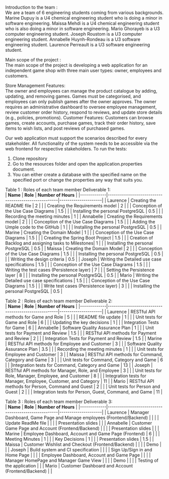 Introduction to the team : <br/>
We are a team of 6 engineering students coming from various backgrounds. 
Marine Dupuy is a U4 chemical engineering student who is doing a minor in software engineering. 
Maissa Mehdi is a U4 chemical engineering student who is also doing a minor in software engineering. 
Mario Ghorayeb is a U3 computer engineering student. 
Joseph Roustom is a U3 computer engineering student. 
Annabelle Huynh-Rondeau is a U3 software engineering student.
Laurence Perreault is a U3 software engineering student. 

Main scope of the project : <br/>
The main scope of the project is developing a web application for an independent game shop with three main user types: owner, employees and customers. 

Store Management Features: <br/>
The owner and employees can manage the product catalogue by adding, updating, and removing games.
Games must be categorised, and employees can only publish games after the owner approves.
The owner requires an administrative dashboard to oversee employee management, review customer order history, respond to reviews, and update store details (e.g., policies, promotions).
Customer Features:
Customers can browse games, create accounts, purchase games, track their order history, save items to wish lists, and post reviews of purchased games.

Our web application must support the scenarios described for every stakeholder. All functionality of the system needs to be accessible via the web frontend for respective stakeholders.
To run the tests:
1) Clone repository
2) Go to the resources folder and open the application.properties document.
3) You can either create a database with the specified name on the specified port or change the properties any way that suits you.
   
Table 1 : Roles of each team member Deliverable 1: <br/>
| **Name**    | **Role**                                            | **Number of Hours** |
|-------------|-----------------------------------------------------|---------------------|
| Laurence    | Creating the README file                            | 2                   |
|             | Creating the Requirements model                     | 2                   |
|             | Conception of the Use Case Diagrams                 | 1.5                 |
|             | Installing the personal PostgreSQL                   | 0.5                 |
|             | Recording the meeting minutes                       | 1                   |
| Annabelle   | Creating the Requirements model                     | 2                   |
|             | Conception of the Use Case Diagrams                 | 1.5                 |
|             | Adding the Umple code to the GitHub                  | 1                   |
|             | Installing the personal PostgreSQL                   | 0.5                 |
| Marine      | Creating the Domain Model                           | 1                   |
|             | Conception of the Use Case Diagrams                 | 1.5                 |
|             | Creating the Spring Boot Project                    | 1.5                 |
|             | Creation of Backlog and assigning tasks to Milestones| 1                   |
|             | Installing the personal PostgreSQL                   | 0.5                 |
| Maissa      | Creating the Domain Model                           | 2                   |
|             | Conception of the Use Case Diagrams                 | 1.5                 |
|             | Installing the personal PostgreSQL                   | 0.5                 |
|             | Writing the design criteria                         | 0.5                 |
| Joseph      | Writing the Detailed use case specifications        | 1.5                 |
|             | Conception of the Use Case Diagrams                 | 1.5                 |
|             | Writing the test cases (Persistence layer)          | 7                   |
|             | Setting the Persistence layer                       | 8                   |
|             | Installing the personal PostgreSQL                   | 0.5                 |
| Mario       | Writing the Detailed use case specifications        | 1.5                 |
|             | Conception of the Use Case Diagrams                 | 1.5                 |
|             | Write test cases (Persistence layer)                | 3                   |
|             | Installing the personal PostgreSQL                   | 0.5                 |

Table 2 : Roles of each team member Deliverable 2: <br/>
| **Name**    | **Role**                                            | **Number of Hours** |
|-------------|-----------------------------------------------------|---------------------|
| Laurence    | RESTful API methods for Game and Role               | 5                  |
|             | README file update                                  | 1                  |
|             | Unit tests for Game and Role                        | 6                  |
|             | Updating the key decisions                          | 1                  |
|             | Integration Tests for Game                          | 6                   |
| Annabelle   | Software Quality Assurance Plan                     |  1                 |
|             | Unit tests for Payment and Review                    | 1.5               |
|             | RESTful API methods for Payment and Review           | 2                 |
|             | Integration Tests for Payment and Review             | 1.5               |
| Marine      | RESTful API methods for Employee and Customer        | 3                 |
|             | Software Quality Assurance Plan                      | 3.5               |
|             | Recording the meeting minutes                        | 1                 |
|             | Unit tests for Employee and Customer                 | 3                 |
| Maissa      | RESTful API methods for Command, Category and Game   |  3                |
|             | Unit tests for Command, Category and Game            | 6                 |
|             |Integration tests for  Command, Category and Game     |  13               |
| Joseph      | RESTful API methods for Manager, Role, and Employee  |        3           |
|             | Unit tests for Role, Manager, Employee, and Customer |       8           |
|             | Integration tests for  Manager, Employee, Customer, and Category                                                  |       11            |
| Mario       | RESTful API methods for Person, Command and Guest             |   2                |
|             | Unit tests for Person and Guest                      |     2              |
|             | Integration tests for Person, Guest, Command, and Game                                                     |        11           |

Table 3 : Roles of each team member Deliverable 3: <br/>
| **Name**    | **Role**                                            | **Number of Hours** |
|-------------|-----------------------------------------------------|---------------------|
| Laurence    | Manager Dashboard, Game Page and Manage employees (Frontend/Backend)              |                   |
|             | Update ReadMe file                                |                   |
|             | Presentation slides                     |                  |
| Annabelle   | Customer Game Page and Account (Frontend/Backend)                   |                  |
|             | Presentation slides                  |                |
| Marine      | Employee Dashboard, Account and Game Page (Frontend)          |         6         |
|             | Meeting Minutes                     |       1        |
|             | Key Decisions                     |         1         |
|             | Presentation slides             |          1.5       |
| Maissa      | Customer Wishlist and Checkout (Frontend/Backend)    |                  |
|             | Demo         |                 |
| Joseph      | Build system and CI specification  |                   |
|             | Sign Up/Sign in and Home Page   |                 |
|             | Employee Dashboard, Account and Game Page          |                  |
|             | Manager HomePage and Manager Game View        |                  |
|             | Demo                                                  |                  |
|             | Testing of the application                                                |                  |
| Mario       | Customer Dashboard and Account (Frontend/Backend)             |                   |
